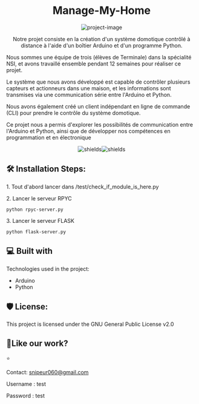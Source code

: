 <h1 align="center" id="title">Manage-My-Home</h1>

<p align="center"><img src="https://socialify.git.ci/Snipeur060/Manage-My-Home/image?font=Rokkitt&amp;language=1&amp;logo=https%3A%2F%2Fupload.wikimedia.org%2Fwikipedia%2Fcommons%2Fthumb%2F5%2F5b%2FArduino_Logo_Registered.svg%2F1200px-Arduino_Logo_Registered.svg.png&amp;name=1&amp;pattern=Circuit%20Board&amp;theme=Auto" alt="project-image"></p>

<p align="center">Notre projet consiste en la création d'un système domotique contrôlé à distance à l'aide d'un boîtier Arduino et d'un programme Python. 

Nous sommes une équipe de trois (élèves de Terminale) dans la spécialité NSI, et avons travaillé ensemble pendant 12 semaines pour réaliser ce projet.

Le système que nous avons développé est capable de contrôler plusieurs capteurs et actionneurs dans une maison, et les informations sont transmises via une communication série entre l'Arduino et Python. 

Nous avons également créé un client indépendant en ligne de commande (CLI) pour prendre le contrôle du système domotique. 

Ce projet nous a permis d'explorer les possibilités de communication entre l'Arduino et Python, ainsi que de développer nos compétences en programmation et en électronique</p>

<p align="center"><img src="https://img.shields.io/badge/Python-00BFFF?style=for-the-badge&amp;logo=python&amp;logoColor=white" alt="shields"><img src="https://img.shields.io/badge/Arduino-9ACD32?style=for-the-badge&amp;logo=arduino&amp;logoColor=white" alt="shields"></p>

  


<h2>🛠️ Installation Steps:</h2>

<p>1. Tout d'abord lancer dans /test/check_if_module_is_here.py</p>

<p>2. Lancer le serveur RPYC</p>

```
python rpyc-server.py
```

<p>3. Lancer le serveur FLASK</p>

```
python flask-server.py
```

  
  
<h2>💻 Built with</h2>

Technologies used in the project:

*   Arduino
*   Python

<h2>🛡️ License:</h2>

This project is licensed under the GNU General Public License v2.0

<h2>💖Like our work?</h2>

⭐ 

Contact: snipeur060@gmail.com

Username : test

Password : test

